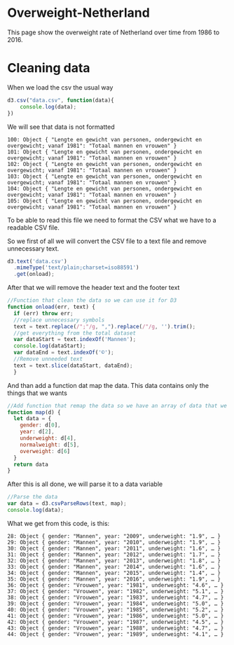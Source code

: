# Overweight-Netherland
This page show the overweight rate of Netherland over time from 1986  to 2016.

# Cleaning data
When we load the csv the usual way
```javascript
d3.csv("data.csv", function(data){
    console.log(data);
})
```
We will see that data is not formatted
```
100: Object { "Lengte en gewicht van personen, ondergewicht en overgewicht; vanaf 1981": "Totaal mannen en vrouwen" }
101: Object { "Lengte en gewicht van personen, ondergewicht en overgewicht; vanaf 1981": "Totaal mannen en vrouwen" }
102: Object { "Lengte en gewicht van personen, ondergewicht en overgewicht; vanaf 1981": "Totaal mannen en vrouwen" }
103: Object { "Lengte en gewicht van personen, ondergewicht en overgewicht; vanaf 1981": "Totaal mannen en vrouwen" }
104: Object { "Lengte en gewicht van personen, ondergewicht en overgewicht; vanaf 1981": "Totaal mannen en vrouwen" }
105: Object { "Lengte en gewicht van personen, ondergewicht en overgewicht; vanaf 1981": "Totaal mannen en vrouwen" }
```
To be able to read this file we need to format the CSV what we have to a readable CSV file.

So we first of all we will convert the CSV file to a text file and remove unnecessary text.
```javascript
d3.text('data.csv')
  .mimeType('text/plain;charset=iso88591')
  .get(onload);
```

After that we will remove the header text and the footer text
```javascript
//Function that clean the data so we can use it for D3
function onload(err, text) {
  if (err) throw err;
  //replace unnecessary symbols
  text = text.replace(/";"/g, ",").replace(/"/g, '').trim();
  //get everything from the total dataset
  var dataStart = text.indexOf('Mannen');
  console.log(dataStart);
  var dataEnd = text.indexOf('©');
  //Remove unneeded text
  text = text.slice(dataStart, dataEnd);
  }
```

And than add a function dat map the data. This data contains only the things that we wants
```javascript
//Add function that remap the data so we have an array of data that we can use
function map(d) {
  let data = {
    gender: d[0],
    year: d[2],
    underweight: d[4],
    normalweight: d[5],
    overweight: d[6]
  }
  return data
}
```
After this is all done, we will parse it to a data variable
``` javascript
//Parse the data
var data = d3.csvParseRows(text, map);
console.log(data);
```

What we get from this code, is this:

```
28: Object { gender: "Mannen", year: "2009", underweight: "1.9", … }
29: Object { gender: "Mannen", year: "2010", underweight: "1.9", … }
30: Object { gender: "Mannen", year: "2011", underweight: "1.6", … }
31: Object { gender: "Mannen", year: "2012", underweight: "1.7", … }
32: Object { gender: "Mannen", year: "2013", underweight: "1.8", … }
33: Object { gender: "Mannen", year: "2014", underweight: "1.6", … }
34: Object { gender: "Mannen", year: "2015", underweight: "1.4", … }
35: Object { gender: "Mannen", year: "2016", underweight: "1.9", … }
36: Object { gender: "Vrouwen", year: "1981", underweight: "4.6", … }
37: Object { gender: "Vrouwen", year: "1982", underweight: "5.1", … }
38: Object { gender: "Vrouwen", year: "1983", underweight: "4.7", … }
39: Object { gender: "Vrouwen", year: "1984", underweight: "5.0", … }
40: Object { gender: "Vrouwen", year: "1985", underweight: "5.2", … }
41: Object { gender: "Vrouwen", year: "1986", underweight: "5.0", … }
42: Object { gender: "Vrouwen", year: "1987", underweight: "4.5", … }
43: Object { gender: "Vrouwen", year: "1988", underweight: "4.7", … }
44: Object { gender: "Vrouwen", year: "1989", underweight: "4.1", … }
```
